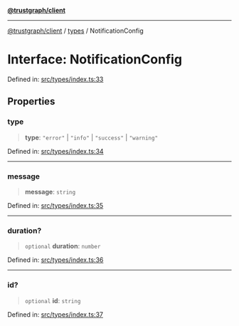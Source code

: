 [**@trustgraph/client**](../../README.md)

***

[@trustgraph/client](../../README.md) / [types](../README.md) / NotificationConfig

# Interface: NotificationConfig

Defined in: [src/types/index.ts:33](https://github.com/trustgraph-ai/trustgraph-ts-client/blob/9a2bad46722f27bb783391eed1d9289614cc905a/src/types/index.ts#L33)

## Properties

### type

> **type**: `"error"` \| `"info"` \| `"success"` \| `"warning"`

Defined in: [src/types/index.ts:34](https://github.com/trustgraph-ai/trustgraph-ts-client/blob/9a2bad46722f27bb783391eed1d9289614cc905a/src/types/index.ts#L34)

***

### message

> **message**: `string`

Defined in: [src/types/index.ts:35](https://github.com/trustgraph-ai/trustgraph-ts-client/blob/9a2bad46722f27bb783391eed1d9289614cc905a/src/types/index.ts#L35)

***

### duration?

> `optional` **duration**: `number`

Defined in: [src/types/index.ts:36](https://github.com/trustgraph-ai/trustgraph-ts-client/blob/9a2bad46722f27bb783391eed1d9289614cc905a/src/types/index.ts#L36)

***

### id?

> `optional` **id**: `string`

Defined in: [src/types/index.ts:37](https://github.com/trustgraph-ai/trustgraph-ts-client/blob/9a2bad46722f27bb783391eed1d9289614cc905a/src/types/index.ts#L37)
